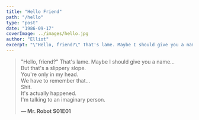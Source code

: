 ```yaml
---
title: "Hello Friend"
path: "/hello"
type: "post"
date: "1986-09-17"
coverImage: ../images/hello.jpg
author: "Elliot"
excerpt: "\"Hello, friend?\" That's lame. Maybe I should give you a name..."
---
```


> "Hello, friend?" That's lame. Maybe I should give you a name...\
> But that's a slippery slope.\
> You're only in my head.\
> We have to remember that...\
> Shit.\
> It's actually happened.\
> I'm talking to an imaginary person.
>
> **— Mr. Robot S01E01**
